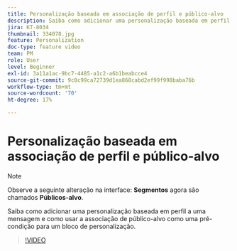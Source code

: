 ```yaml
---
title: Personalização baseada em associação de perfil e público-alvo
description: Saiba como adicionar uma personalização baseada em perfil a uma mensagem e como usar a associação de público-alvo como uma pré-condição para um bloco de personalização.
jira: KT-8034
thumbnail: 334078.jpg
feature: Personalization
doc-type: feature video
team: PM
role: User
level: Beginner
exl-id: 3a11a1ac-9bc7-4485-a1c2-a6b1beabcce4
source-git-commit: 9c0c99ca72739d1ea868cabd2ef99f998baba76b
workflow-type: tm+mt
source-wordcount: '70'
ht-degree: 17%

---
```


# Personalização baseada em associação de perfil e público-alvo

>[!NOTE]
>Observe a seguinte alteração na interface: **Segmentos** agora são chamados **Públicos-alvo**.

Saiba como adicionar uma personalização baseada em perfil a uma mensagem e como usar a associação de público-alvo como uma pré-condição para um bloco de personalização.

>[!VIDEO](https://video.tv.adobe.com/v/334078?quality=12&learn=on)
